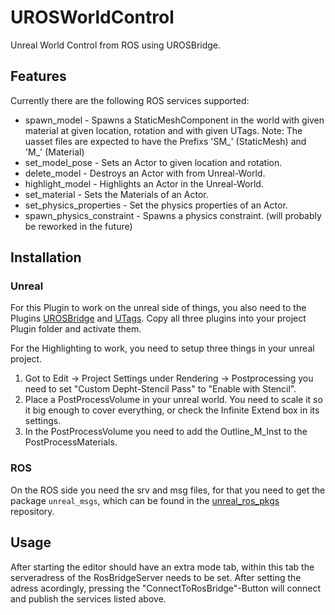 # UROSWorldControl
Unreal World Control from ROS using UROSBridge.

## Features
Currently there are the following ROS services supported:
* spawn_model - Spawns a StaticMeshComponent in the world with given material at given location, rotation and with given UTags. Note: The uasset files are expected to have the Prefixs 'SM_' (StaticMesh) and 'M_' (Material)
* set_model_pose - Sets an Actor to given location and rotation.
* delete_model - Destroys an Actor with from Unreal-World.
* highlight_model - Highlights an Actor in the Unreal-World.
* set_material - Sets the Materials of an Actor.
* set_physics_properties - Set the physics properties of an Actor.
* spawn_physics_constraint - Spawns a physics constraint. (will probably be reworked in the future)

## Installation
### Unreal
For this Plugin to work on the unreal side of things, you also need to the Plugins [UROSBridge](https://github.com/robcog-iai/UROSBridge) and [UTags](https://github.com/robcog-iai/UTags). Copy all three plugins into your project Plugin folder and activate them.

For the Highlighting to work, you need to setup three things in your unreal project.
1) Got to Edit -> Project Settings under Rendering -> Postprocessing you need to set "Custom Depht-Stencil Pass" to "Enable with Stencil".
2) Place a PostProcessVolume in your unreal world. You need to scale it so it big enough to cover everything, or check the Infinite Extend box in its settings.
3) In the PostProcessVolume you need to add the Outline_M_Inst to the PostProcessMaterials.

### ROS
On the ROS side you need the srv and msg files, for that you need to get the package `unreal_msgs`, which can be found in the [unreal_ros_pkgs](https://github.com/robcog-iai/unreal_ros_pkgs) repository.

## Usage
After starting the editor should have an extra mode tab, within this tab the serveradress of the RosBridgeServer needs to be set. After setting the adress acordingly, pressing the "ConnectToRosBridge"-Button will connect and publish the services listed above.
